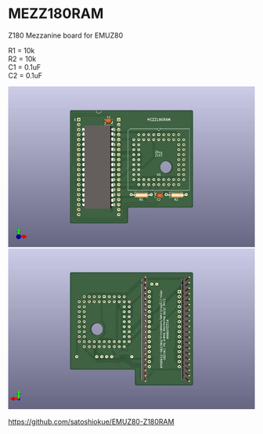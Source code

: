# MEZZ180RAM
Z180 Mezzanine board for EMUZ80

R1 = 10k  
R2 = 10k  
C1 = 0.1uF  
C2 = 0.1uF  

![MEZZ180RAM PCB TOP](https://github.com/satoshiokue/MEZZ180RAM/blob/main/imgs/MEZZ180RAM-top.jpg)
![MEZZ180RAM PCB BOTTOM](https://github.com/satoshiokue/MEZZ180RAM/blob/main/imgs/MEZZ180RAM-bottom.jpg)

https://github.com/satoshiokue/EMUZ80-Z180RAM  
